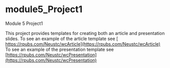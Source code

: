 # module5_Project1
Module 5 Project1

This project provides templates for creating both an article and presentation slides. 
To see an example of the article template see [ https://rpubs.com/Neustc/wcArticle](https://rpubs.com/Neustc/wcArticle) 
To see an example of the presentation template see [https://rpubs.com/Neustc/wcPresentation](https://rpubs.com/Neustc/wcPresentation) 